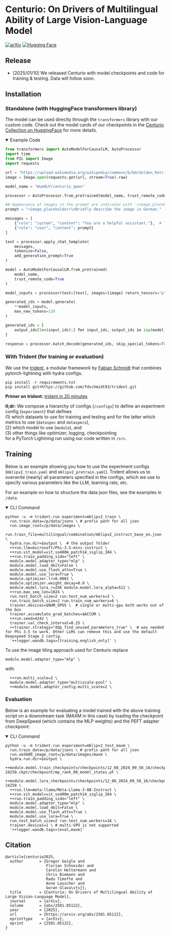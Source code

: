 # Centurio: On Drivers of Multilingual Ability of Large Vision-Language Model

[![arXiv](https://img.shields.io/badge/arXiv-Paper-<COLOR>.svg)](https://arxiv.org/abs/2501.05122)
[![Hugging Face](https://img.shields.io/badge/Collection-%F0%9F%A4%97%20Hugging%20Face-orange)](https://huggingface.co/collections/WueNLP/centurio-677cf0ab6ddea874927a154e) 

## Release
- [2025/01/10] We released Centurio with model checkpoints and code for training & testing. Data will follow soon.


## Installation

### Standalone (with HuggingFace transformers library)


The model can be used directly through the `transformers` library with our custom code. 
Check out the model cards of our checkpoints in the [Centurio Collection on HuggingFace](https://huggingface.co/collections/WueNLP/centurio-677cf0ab6ddea874927a154e) for more details.

<details open>
<summary>Example Code</summary>

```python
from transformers import AutoModelForCausalLM, AutoProcessor
import timm
from PIL import Image    
import requests

url = "https://upload.wikimedia.org/wikipedia/commons/b/bd/Golden_Retriever_Dukedestiny01_drvd.jpg"
image = Image.open(requests.get(url, stream=True).raw)

model_name = "WueNLP/centurio_qwen"

processor = AutoProcessor.from_pretrained(model_name, trust_remote_code=True)

## Appearance of images in the prompt are indicates with '<image_placeholder>'!
prompt = "<image_placeholder>\nBriefly describe the image in German."

messages = [
    {"role": "system", "content": "You are a helpful assistant."},  # This is the system prompt used during our training.
    {"role": "user", "content": prompt}
]

text = processor.apply_chat_template(
    messages,
    tokenize=False,
    add_generation_prompt=True
)

model = AutoModelForCausalLM.from_pretrained(
    model_name,
    trust_remote_code=True
)

model_inputs = processor(text=[text], images=[image] return_tensors="pt").to(model.device)

generated_ids = model.generate(
    **model_inputs,
    max_new_tokens=128
)

generated_ids = [
    output_ids[len(input_ids):] for input_ids, output_ids in zip(model_inputs.input_ids, generated_ids)
]

response = processor.batch_decode(generated_ids, skip_special_tokens=True)[0]

```
</details>

### With Trident (for training or evaluation)

We use the [trident](https://github.com/fdschmidt93/trident), a modular framework by [Fabian Schmidt](https://github.com/fdschmidt93) that combines
pytorch-lightning with hydra configs. 

```
pip install -r requirements.txt 
pip install git+https://github.com/fdschmidt93/trident.git
```

**Primer on trident:** [trident in 20 minutes](https://fdschmidt93.github.io/trident/docs/walkthrough.html)

**tl;dr:** We compose a hierarchy of configs (`/configs`) to define an experiment config (`experiment`) that defines   
(1) which datasets to use for training and testing and for the latter which metrics to use (`dataspec` and `dataspecs`),    
(2) which model to use (`module`), and   
(3) other things like optimizer, logging, checkpointing   
for a PyTorch Lightning run using our code written in `/src`.


## Training

Below is an example showing you how to use the experiment configs (`mblipv2_train.yaml` and `mblipv2_pretrain.yaml`).
Trident allows us to overwrite (nearly) all parameters specified in the configs, which we use to specify various parameters like the LLM, learning rate, etc.

For an example on how to structure the data json files, see the examples in `/data`.


<details open>
<summary>CLI Command</summary>

```
python -u -m trident.run experiment=mblipv2_train \
  run.train_data=/p/data/jsons \ # prefix path for all json
  run.image_root=/p/data/images \
  run.train_file=multilingual/combination/mblipv2_instruct_base_en.json \
  hydra.run.dir=$output \  # the output folder
  ++run.llm=microsoft/Phi-3.5-mini-instruct \
  ++run.vit_model=vit_so400m_patch14_siglip_384 \
  ++run.train_padding_side="left" \
  module.model.adapter_type="mlp" \
  module.model.load_4bit=False \
  module.model.use_flash_attn=True \
  module.model.use_lora=True \
  module.optimizer.lr=0.0001 \
  module.optimizer.weight_decay=0.0 \
  module.model.lora_r=256 module.model.lora_alpha=512 \
  ++run.max_seq_len=1024 \
  run.test_batch_size=2 run.test_num_workers=2 \
  run.train_batch_size=2 run.train_num_workers=6 \
  trainer.devices=$NUM_GPUS \  # single or multi-gpu both works out of the box
  trainer.accumulate_grad_batches=$ACCUM \
  ++run.seed=4242 \
  trainer.val_check_interval=0.25 \
  ++trainer.strategy="ddp_find_unused_parameters_true" \  # was needed for Phi 3.5 to work. Other LLMs can remove this and use the default Deepspeed Stage 2 config.
  '++logger.wandb.tags=[training,english_only]' \
```
</details>

To use the image tiling approach used for Centurio replace 
```
module.model.adapter_type="mlp" \
```

with
```
  ++run.multi_scale=2 \
  module.model.adapter_type="multiscale-pool" \
  ++module.model.adapter_config.multi_scale=2 \
```


### Evaluation

Below is an example for evaluating a model trained with the above training script on a downstream task (MAXM in this case)
by loading the checkpoint from DeepSpeed (which contains the MLP weights) and the PEFT adapter checkpoint:

<details open>
<summary>CLI Command</summary>

```
python -u -m trident.run experiment=mblipv2_test_maxm \
  run.train_data=/p/data/jsons \ # prefix path for all json
  run.xm3600_image_root=/p/data/images/maxm \
  hydra.run.dir=$output \
  ++module.model.train_checkpoint=/checkpoints/12_08_2024_09_58_16/checkpoints/0-24250.ckpt/checkpoint/mp_rank_00_model_states.pt \
  ++module.model.lora_checkpoint=/checkpoints/12_08_2024_09_58_16/checkpoints/0-24250 \
  ++run.llm=meta-llama/Meta-Llama-3-8B-Instruct \
  ++run.vit_model=vit_so400m_patch14_siglip_384 \
  ++run.train_padding_side="left" \
  module.model.adapter_type="mlp" \
  module.model.load_4bit=False \
  module.model.use_flash_attn=True \
  module.model.use_lora=True \
  run.test_batch_size=2 run.test_num_workers=16 \
  trainer.devices=1 \ # multi-GPU is not supported
  '++logger.wandb.tags=[eval,maxm]'
```
</details>


## Citation

```
@article{centurio2025,
  author       = {Gregor Geigle and
                  Florian Schneider and
                  Carolin Holtermann and
                  Chris Biemann and
                  Radu Timofte and
                  Anne Lauscher and
                  Goran Glava\v{s}},
  title        = {Centurio: On Drivers of Multilingual Ability of Large Vision-Language Model},
  journal      = {arXiv},
  volume       = {abs/2501.05122},
  year         = {2025},
  url          = {https://arxiv.org/abs/2501.05122},
  eprinttype    = {arXiv},
  eprint       = {2501.05122},
}
```